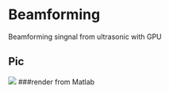 # Beamforming
Beamforming singnal from ultrasonic with GPU

## Pic
  ![](https://raw.githubusercontent.com/topsarun/beamforming/master/Pic/breamfroming.png)
  ###render from Matlab
